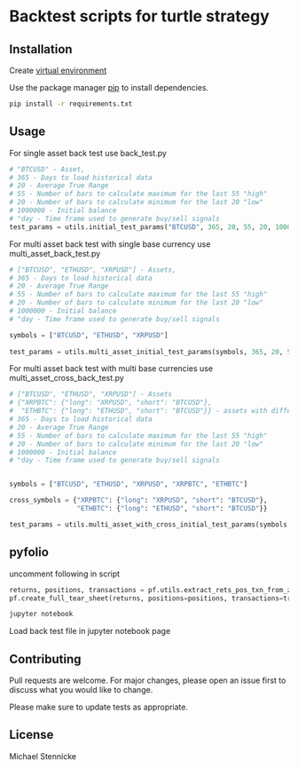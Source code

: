 # Backtest scripts for turtle strategy

## Installation

Create [virtual environment](https://docs.python.org/3/library/venv.html)

Use the package manager [pip](https://pip.pypa.io/en/stable/) to install dependencies.

```bash
pip install -r requirements.txt
```
## Usage

For single asset back test use back_test.py
```python
# "BTCUSD" - Asset,
# 365 - Days to load historical data
# 20 - Average True Range
# 55 - Number of bars to calculate maximum for the last 55 "high"
# 20 - Number of bars to calculate minimum for the last 20 "low"
# 1000000 - Initial balance
# "day - Time frame used to generate buy/sell signals 
test_params = utils.initial_test_params("BTCUSD", 365, 20, 55, 20, 1000000, "day")

```

For multi asset back test with single base currency use multi_asset_back_test.py
```python
# ["BTCUSD", "ETHUSD", "XRPUSD"] - Assets,
# 365 - Days to load historical data
# 20 - Average True Range
# 55 - Number of bars to calculate maximum for the last 55 "high"
# 20 - Number of bars to calculate minimum for the last 20 "low"
# 1000000 - Initial balance
# "day - Time frame used to generate buy/sell signals

symbols = ["BTCUSD", "ETHUSD", "XRPUSD"]
 
test_params = utils.multi_asset_initial_test_params(symbols, 365, 20, 55, 20, 1000000, "day")

```

For multi asset back test with multi base currencies use multi_asset_cross_back_test.py

```python
# ["BTCUSD", "ETHUSD", "XRPUSD"] - Assets
# {"XRPBTC": {"long": "XRPUSD", "short": "BTCUSD"},
#  "ETHBTC": {"long": "ETHUSD", "short": "BTCUSD"}} - assets with different base currency
# 365 - Days to load historical data
# 20 - Average True Range
# 55 - Number of bars to calculate maximum for the last 55 "high"
# 20 - Number of bars to calculate minimum for the last 20 "low"
# 1000000 - Initial balance
# "day - Time frame used to generate buy/sell signals


symbols = ["BTCUSD", "ETHUSD", "XRPUSD", "XRPBTC", "ETHBTC"]

cross_symbols = {"XRPBTC": {"long": "XRPUSD", "short": "BTCUSD"},
                 "ETHBTC": {"long": "ETHUSD", "short": "BTCUSD"}}

test_params = utils.multi_asset_with_cross_initial_test_params(symbols, cross_symbols, 365, 20, 55, 20, 1000000, "day")
```

## pyfolio

uncomment following in script

```python
returns, positions, transactions = pf.utils.extract_rets_pos_txn_from_zipline(result)
pf.create_full_tear_sheet(returns, positions=positions, transactions=transactions, round_trips=True)
```
 
```bash
jupyter notebook
```

Load back test file in jupyter notebook page


## Contributing
Pull requests are welcome. For major changes, please open an issue first to discuss what you would like to change.

Please make sure to update tests as appropriate.

## License
Michael Stennicke
